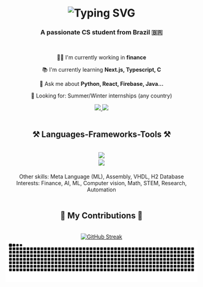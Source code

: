 <h1 align="center">
  <img src="https://readme-typing-svg.demolab.com?font=Poppins&size=40&center=true&duration=3000&pause=100&color=3EFEFF&width=500&height=70&lines=Hi+There!;I'm+Gustavo+Cruz;Welcome+to+my+profile!" alt="Typing SVG" />
</h1>

<h3 align="center">A passionate CS student from Brazil 🇧🇷</h3>

</br>

<div align="center">
  
  👨‍💻 I'm currently working in **finance**
  
  📚 I'm currently learning **Next.js, Typescript, C**
  
  💬 Ask me about **Python, React, Firebase, Java...**
  
  🔭 Looking for: Summer/Winter internships (any country)
  
</div>

<div align="center">
  <a href="https://www.linkedin.com/in/gustavo-cruz-04492b235">
      <img src="https://img.shields.io/badge/LinkedIn-0077B5?style=for-the-badge&logo=linkedin&logoColor=white" />
  </a>
  <a href="mailto:gubscruz@gmail.com">
    <img src="https://img.shields.io/badge/Gmail-D14836?style=for-the-badge&logo=gmail&logoColor=white" />
  </a>
</div>

<br>

<h2 align="center"> ⚒️ Languages-Frameworks-Tools ⚒️ </h2>
</br>

<div align="center">
    <img src="https://skillicons.dev/icons?i=python,java,javascript,typescript,html,css,matlab,latex,firebase,mongodb,sqlite" /><br>
    <img src="https://skillicons.dev/icons?i=react,nextjs,flask,django,spring,vscode,github,vercel,postman,opencv,sklearn,selenium" /><br>
</div>
<br>

<div align="center">
Other skills: Meta Language (ML), Assembly, VHDL, H2 Database
<br>
Interests: Finance, AI, ML, Computer vision, Math, STEM, Research, Automation
</div>

<br>

<div align="center">
  <h2>🐍 My Contributions 🐍</h2>
  <br>
  <a href="https://git.io/streak-stats"><img src="https://streak-stats.demolab.com?user=Gubscruz&theme=github-dark&hide_border=true&mode=daily&count_private=true" alt="GitHub Streak" /></a>
  <img alt="snake eating my contributions" src="https://raw.githubusercontent.com/Gubscruz/gubscruz/output/github-contribution-grid-snake.svg" />
  <br/><br/><br/>
</div>

